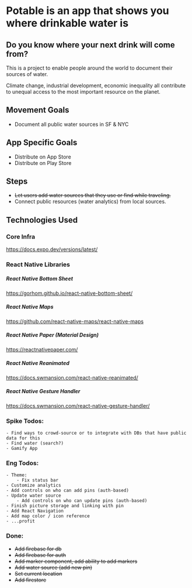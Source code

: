 # Potable is an app that shows you where drinkable water is

## Do you know where your next drink will come from?

This is a project to enable people around the world to document their sources of water.

Climate change, industrial development, economic inequality all contribute to unequal access to the most important resource on the planet.

## Movement Goals

- Document all public water sources in SF & NYC

## App Specific Goals

- Distribute on App Store
- Distribute on Play Store

## Steps

- ~~Let users add water sources that they use or find while traveling.~~
- Connect public resources (water analytics) from local sources.

## Technologies Used

### Core Infra

https://docs.expo.dev/versions/latest/

### React Native Libraries

##### React Native Bottom Sheet

https://gorhom.github.io/react-native-bottom-sheet/

##### React Native Maps

https://github.com/react-native-maps/react-native-maps

##### React Native Paper (Material Design)

https://reactnativepaper.com/

##### React Native Reanimated

https://docs.swmansion.com/react-native-reanimated/

##### React Native Gesture Handler

https://docs.swmansion.com/react-native-gesture-handler/

### Spike Todos:

    - Find ways to crowd-source or to integrate with DBs that have public data for this
    - Find water (search?)
    - Gamify App

### Eng Todos:

    - Theme:
        - Fix status bar
    - Customize analytics
    - Add controls on who can add pins (auth-based)
    - Update water source
        - Add controls on who can update pins (auth-based)
    - Finish picture storage and linking with pin
    - Add React Navigation
    - Add map color / icon reference
    - ...profit

### Done:

- ~~Add firebase for db~~
- ~~Add firebase for auth~~
- ~~Add marker component, add ability to add markers~~
- ~~Add water source (add new pin)~~
- ~~Set current location~~
- ~~Add firestore~~
